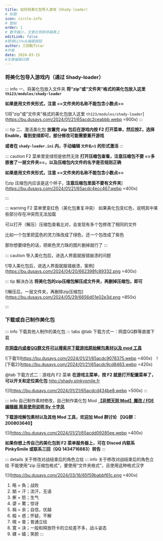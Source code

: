 ```yaml
---
title: 如何将美化包导入游戏（Shady-loader）
# 标题
icon: circle-info
# 图标
order: 1
# 数字越小，文章左侧排序越靠上
editLink: false
#禁用Github编辑按钮
author: 三回転Tstar
#作者
date: 2024-03-15
#文章编辑日期
---
```


### 将美化包导入游戏内（通过 Shady-loader）
::: info 一、将美化包放入文件夹
**将“zip”或“文件夹”格式的美化包放入这里 `th123/modules/shady-loader`**

**如果是用文件夹形式，注意 ==文件夹的名称不能包含小数点==**

![将“zip”或“文件夹”格式的美化包放入这里 `th123/modules/shady-loader`](https://bu.dusays.com/2024/01/21/65acdc2ceabbb.webp =900x)
:::

::: tip 二、激活美化包
**放置完 zip 包后在游戏内按 F2 打开菜单，然后按Z，选择 Enable，看到变绿即可，部分修改可能需要重开游戏** 

**或者在 `shady-loader.ini` 内，手动编辑 `文件名=1` 的形式激活**
:::

::: caution F2 菜单里变绿但是依然无效
**打开压缩包查看，注意压缩包不要 ==多嵌套了一层文件夹==，以及压缩包内文件的名字是否规则正确**

**如果是用文件夹形式，注意 ==文件夹的名称不能包含小数点==**

![zip 压缩包内应该是这个样子，**注意压缩包里面不要有文件夹**](https://bu.dusays.com/2024/01/21/65acdc4ecc467.webp =400x)

:::

::: warning F2 菜单里变红色（美化包重复冲突）
如果美化包变红色，说明其中某些部分存在冲突而无法加载

可以打开（解压）压缩包查看比对，会发现有多个包修改了相同的文件

比如一个包里把蓝色的灵力珠改成了绿色，还一个包改成了紫色

那你想要绿色的话，把紫色灵力珠的图片删掉就行了
:::

::: caution 导入美化包后，进选人界面就报错崩溃的问题

![导入美化包后，进选人界面就报错崩溃，案例](https://bu.dusays.com/2024/04/20/662398fc89332.png =400x)

::: tip 解决办法
**将美化包的zip压缩包解压成文件夹，再删掉压缩包，即可**


![解压后，一层文件夹，再删除zip压缩包](https://bu.dusays.com/2024/05/29/6656d01e02e3d.png =850x)



:::



### 下载或自己制作美化包

::: info 下载其他人制作的美化包
::: tabs
@tab 下载方式一：网盘QQ群等直接下载


[**在网盘内或者QQ群文件可以搜索并下载游戏原始解包素材以及 mod 工具**](/about)

![下载1](https://bu.dusays.com/2024/01/21/65acdc9078375.webp =400x)　![下载2](https://bu.dusays.com/2024/01/21/65acdc9cd8463.webp =420x)

@tab 下载方式二：游戏内 F2 菜单
**在游戏主菜单，按 F2 就是打开配置菜单了，可以开关和定位美化包** http://shady.pinkysmile.fr

![](https://bu.dusays.com/2024/01/21/65acdcd434be8.webp =500x)
:::


::: info 自己制作素材修改，自己制作美化包 Mod
[**【非想天则 Mod】魔改 / FDE 编辑器 简易使用说明 By 十字凤**](https://www.bilibili.com/video/BV1tp421971E/)

**下载游戏解包素材以及其他 Mod 工具，欢迎加 Mod 群讨论 【QQ群：200803640】**

![](https://bu.dusays.com/2024/01/21/65acdd09285ee.webp =400x)

**如果你想上传自己的美化包到 F2 菜单服务器上，可在 Discod 内联系 PinkySmile 或联系三回（QQ 1434716883）转告**
:::



::: details 关于修改对战结束后的角色立绘
::: info 关于修改对战结束后的角色立绘
不能使用“zip 压缩包格式”，要使用“文件夹格式”，且使用这种格式汉字

![](https://bu.dusays.com/2024/03/16/65f59babbf61c.png =400x)

1. 晧 = 負；战败
2. 娋 = 汗；流汗，无语
3. 搟 = 怒；生气
4. 嬃 = 驚；惊讶
5. 梋 = 余；自信，优越
6. 榝 = 惑；怀疑，不解
7. 晛 = 普；普通立绘
8. 寛 = 決；一般和释放符卡的立绘差不多，战斗姿态
9. 婐 = 嬉；笑颜
:::

